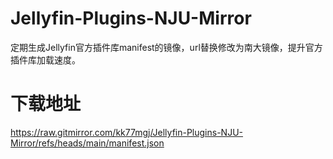 # Jellyfin-Plugins-NJU-Mirror
定期生成Jellyfin官方插件库manifest的镜像，url替换修改为南大镜像，提升官方插件库加载速度。

# 下载地址
https://raw.gitmirror.com/kk77mgj/Jellyfin-Plugins-NJU-Mirror/refs/heads/main/manifest.json